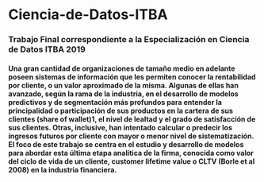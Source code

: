 # Ciencia-de-Datos-ITBA
### Trabajo Final correspondiente a la Especialización en Ciencia de Datos ITBA 2019
#### Una gran cantidad de organizaciones de tamaño medio en adelante poseen sistemas de información que les permiten conocer la rentabilidad por cliente, o un valor aproximado de la misma. Algunas de ellas han avanzado, según la rama de la industria, en el desarrollo de modelos predictivos y de segmentación más profundos para entender la principalidad o participación de sus productos en la cartera de sus clientes (share of wallet)1, el nivel de lealtad y el grado de satisfacción de sus clientes. Otras, inclusive, han intentado calcular o predecir los ingresos futuros por cliente con mayor o menor nivel de sistematización. El foco de este trabajo se centra en el estudio y desarrollo de modelos para abordar esta última etapa analítica de la firma, conocida como valor del ciclo de vida de un cliente, customer lifetime value o CLTV (Borle et al 2008) en la industria financiera.
